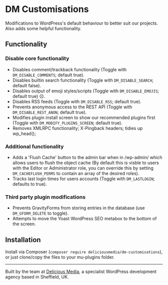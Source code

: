 # DM Customisations

Modifications to WordPress's default behaviour to better suit our projects. Also adds some helpful functionality.

## Functionality

### Disable core functionality

- Disables comment/trackback functionality (Toggle with `DM_DISABLE_COMMENTS`; default true).
- Disables builtin search functionality (Toggle with `DM_DISABLE_SEARCH`; default false).
- Disables output of emoji styles/scripts (Toggle with `DM_DISABLE_EMOJIS`; default true) ☹️.
- Disables RSS feeds (Toggle with `DM_DISABLE_RSS`; default true).
- Prevents anonymous access to the REST API (Toggle with `DM_DISABLE_REST_ANON`; default true).
- Modifies plugin install screen to show our recommended plugins first (Toggle with `DM_MODIFY_PLUGINS_SCREEN`; default true).
- Removes XMLRPC functionality; X-Pingback headers; tidies up wp_head();

### Additional functionality

- Adds a 'Flush Cache' button to the admin bar when in /wp-admin/ which allows users to flush the object cache (By default this is visble to users with the Editor or Administrator role, you can override this by setting `DM_CACHEFLUSH_PERMS` to contain an array of the desired roles).	
- Tracks last login times for users accounts (Toggle with `DM_LASTLOGIN`; defaults to true).

### Third party plugin modifications

- Prevents GravityForms from storing entries in the database (use `DM_GFORM_DELETE` to toggle).
- Attempts to move the Yoast WordPress SEO metabox to the bottom of the screen.

## Installation

Install via Composer (`composer require deliciousmedia/dm-customisations`), or just clone/copy the files to your mu-plugins folder.

---
Built by the team at [Delicious Media](https://www.deliciousmedia.co.uk/), a specialist WordPress development agency based in Sheffield, UK.